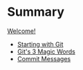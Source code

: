 # Summary

[Welcome!](./0-introduction.md)

- [Starting with Git](1-starting_with_git.md)
- [Git's 3 Magic Words](2-basic_commands.md)
- [Commit Messages](3-commit_messages.md)
